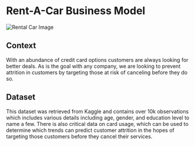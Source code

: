 # Rent-A-Car Business Model
![Rental Car Image](/rental_car_image.jpg)

## Context
With an abundance of credit card options customers are always looking for better deals. As is the goal with any company, we are looking to prevent attrition in customers by targeting those at risk of canceling before they do so. 

## Dataset
This dataset was retrieved from Kaggle and contains over 10k observations which includes various details including age, gender, and education level to name a few.  There is also critical data on card usage, which can be used to determine which trends can predict customer attrition in the hopes of targeting those customers before they cancel their services.  

